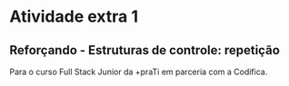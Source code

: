 # Atividade extra 1

## Reforçando - Estruturas de controle: repetição 

Para o curso Full Stack Junior da +praTi em parceria com a Codifica. 

